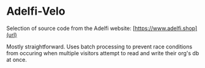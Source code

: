 # Adelfi-Velo
Selection of source code from the Adelfi website: [https://www.adelfi.shop](url)

Mostly straightforward. Uses batch processing to prevent race conditions from occuring when multiple visitors attempt to read and write their org's db at once.
